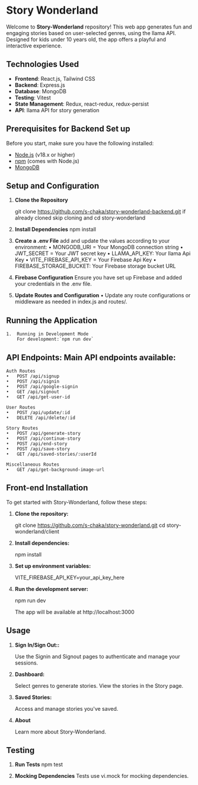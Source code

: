# Story Wonderland

Welcome to **Story-Wonderland** repository! This web app generates fun and engaging stories based on user-selected genres, using the llama API. Designed for kids under 10 years old, the app offers a playful and interactive experience.


## Technologies Used

- **Frontend**: React.js, Tailwind CSS
- **Backend**: Express.js
- **Database**: MongoDB
- **Testing**: Vitest
- **State Management**: Redux, react-redux, redux-persist
- **API**: llama API for story generation


## Prerequisites for Backend Set up

Before you start, make sure you have the following installed:

- [Node.js](https://nodejs.org/) (v18.x or higher)
- [npm](https://www.npmjs.com/) (comes with Node.js)
- [MongoDB](https://www.mongodb.com/try/download/community) 

## Setup and Configuration

1. **Clone the Repository**

   git clone https://github.com/s-chaka/story-wonderland-backend.git
   if already cloned skip cloning and cd story-wonderland

2.	**Install Dependencies**
    npm install

3.	**Create a .env File**
    add and update the values according to your environment:
    •	MONGODB_URI = Your MongoDB connection string
	•	JWT_SECRET = Your JWT secret key
	•	LLAMA_API_KEY: Your llama Api Key
	•	VITE_FIREBASE_API_KEY = Your Firebase Api Key
	•	FIREBASE_STORAGE_BUCKET: Your Firebase storage bucket URL

4.	**Firebase Configuration**
    Ensure you have set up Firebase and added your credentials in the .env file.
5.	**Update Routes and Configuration**
	• Update any route configurations or middleware as needed in index.js and routes/.

## Running the Application
	1.	Running in Development Mode
        For development:`npm run dev`

## API Endpoints: Main API endpoints available:

	Auth Routes
	•	POST /api/signup
	•	POST /api/signin
	•	POST /api/google-signin
	•	GET /api/signout
	•	GET /api/get-user-id

	User Routes
	•	POST /api/update/:id
	•	DELETE /api/delete/:id
	
	Story Routes
	•	POST /api/generate-story
	•	POST /api/continue-story
	•	POST /api/end-story
	•	POST /api/save-story
	•	GET /api/saved-stories/:userId
	
	Miscellaneous Routes
	•	GET /api/get-background-image-url

## Front-end Installation

To get started with Story-Wonderland, follow these steps:

1. **Clone the repository:**

   git clone https://github.com/s-chaka/story-wonderland.git
   cd story-wonderland/client

2. **Install dependencies:**

    npm install

3. **Set up environment variables:**

    VITE_FIREBASE_API_KEY=your_api_key_here

4. **Run the development server:**

    npm run dev

    The app will be available at http://localhost:3000

## Usage

1. **Sign In/Sign Out::** 

    Use the Signin and Signout pages to authenticate and manage your sessions.

2. **Dashboard:**

    Select genres to generate stories. View the stories in the Story page.

3. **Saved Stories:**

    Access and manage stories you've saved.

4. **About**

    Learn more about Story-Wonderland.

## Testing
1. **Run Tests**
npm test

2. **Mocking Dependencies**
Tests use vi.mock for mocking dependencies.